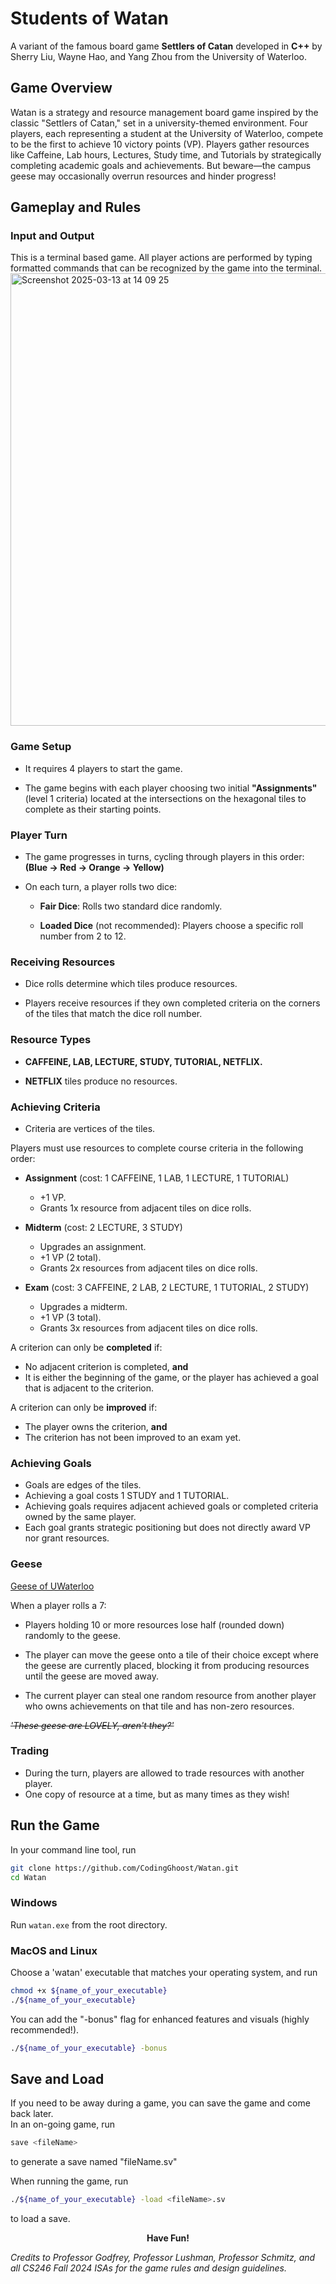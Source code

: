 # Students of Watan
A variant of the famous board game **Settlers of Catan** developed in **C++** by Sherry Liu, Wayne Hao, and Yang Zhou from the University of Waterloo.  

## Game Overview
Watan is a strategy and resource management board game inspired by the classic "Settlers of Catan," set in a university-themed environment. Four players, each representing a student at the University of Waterloo, compete to be the first to achieve 10 victory points (VP). Players gather resources like Caffeine, Lab hours, Lectures, Study time, and Tutorials by strategically completing academic goals and achievements. But beware—the campus geese may occasionally overrun resources and hinder progress!

## Gameplay and Rules

### Input and Output
This is a terminal based game. All player actions are performed by typing formatted commands that can be recognized by the game into the terminal.  
<img width="724" alt="Screenshot 2025-03-13 at 14 09 25" src="https://github.com/user-attachments/assets/28125d59-d845-40ac-b31c-0f8fd27f1618" />


### Game Setup
- It requires 4 players to start the game.

- The game begins with each player choosing two initial **"Assignments"** (level 1 criteria) located at the intersections on the hexagonal tiles to complete as their starting points.

### Player Turn
- The game progresses in turns, cycling through players in this order: **(Blue → Red → Orange → Yellow)**

- On each turn, a player rolls two dice:

  - **Fair Dice**: Rolls two standard dice randomly.

  - **Loaded Dice** (not recommended): Players choose a specific roll number from 2 to 12.

### Receiving Resources
- Dice rolls determine which tiles produce resources.

- Players receive resources if they own completed criteria on the corners of the tiles that match the dice roll number.

### Resource Types
- **CAFFEINE, LAB, LECTURE, STUDY, TUTORIAL, NETFLIX.**
  
- **NETFLIX** tiles produce no resources.

### Achieving Criteria
- Criteria are vertices of the tiles.

Players must use resources to complete course criteria in the following order:  

- **Assignment** (cost: 1 CAFFEINE, 1 LAB, 1 LECTURE, 1 TUTORIAL)

  - +1 VP.
  - Grants 1x resource from adjacent tiles on dice rolls.

- **Midterm** (cost: 2 LECTURE, 3 STUDY)

  - Upgrades an assignment.
  - +1 VP (2 total).
  - Grants 2x resources from adjacent tiles on dice rolls.

- **Exam** (cost: 3 CAFFEINE, 2 LAB, 2 LECTURE, 1 TUTORIAL, 2 STUDY)

  - Upgrades a midterm.
  - +1 VP (3 total).
  - Grants 3x resources from adjacent tiles on dice rolls.  

A criterion can only be **completed** if:
- No adjacent criterion is completed, **and**
- It is either the beginning of the game, or the player has achieved a goal that is adjacent to the criterion.  

A criterion can only be **improved** if:
- The player owns the criterion, **and**
- The criterion has not been improved to an exam yet.

### Achieving Goals
- Goals are edges of the tiles.
- Achieving a goal costs 1 STUDY and 1 TUTORIAL.
- Achieving goals requires adjacent achieved goals or completed criteria owned by the same player.
- Each goal grants strategic positioning but does not directly award VP nor grant resources.

### Geese
<a href="https://www.instagram.com/geeseofuwaterloo/?hl=en">Geese of UWaterloo</a>

When a player rolls a 7:
- Players holding 10 or more resources lose half (rounded down) randomly to the geese.

- The player can move the geese onto a tile of their choice except where the geese are currently placed, blocking it from producing resources until the geese are moved away.

- The current player can steal one random resource from another player who owns achievements on that tile and has non-zero resources.

*~~'These geese are LOVELY, aren't they?'~~*

### Trading
- During the turn, players are allowed to trade resources with another player.
- One copy of resource at a time, but as many times as they wish!

## Run the Game

In your command line tool, run
```bash
git clone https://github.com/CodingGhoost/Watan.git
cd Watan
```
### Windows
Run `watan.exe` from the root directory.

### MacOS and Linux
Choose a 'watan' executable that matches your operating system, and run
```bash
chmod +x ${name_of_your_executable}
./${name_of_your_executable}
```
You can add the "-bonus" flag for enhanced features and visuals (highly recommended!).  
```bash
./${name_of_your_executable} -bonus
```

## Save and Load    

If you need to be away during a game, you can save the game and come back later.  
In an on-going game, run 
```bash
save <fileName>
```
to generate a save named "fileName.sv"  

When running the game, run
```bash
./${name_of_your_executable} -load <fileName>.sv
```
to load a save.  

<p style="text-align: center;"><b>Have Fun!</b></p>

*Credits to Professor Godfrey, Professor Lushman, Professor Schmitz, and all CS246 Fall 2024 ISAs for the game rules and design guidelines.*  
